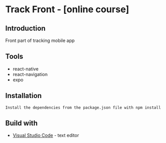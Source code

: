 # Track Front - [online course]

## Introduction
Front part of tracking mobile app

## Tools
- react-native
- react-navigation
- expo

## Installation
    Install the dependencies from the package.json file with npm install

## Build with
* [Visual Studio Code](https://code.visualstudio.com/) - text editor
